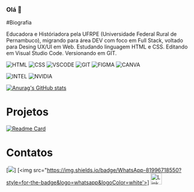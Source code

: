 ### Olá 👋

#Biografia

Educadora e Históriadora pela UFRPE (Universidade Federal Rural de Pernambuco), migrando para área DEV com foco em Full Stack, voltado para Desing UX/UI em Web. Estudando linguagem HTML e CSS. Editando em Visual Studio Code. Versionando em GIT.


![HTML](https://img.shields.io/badge/HTML-E34F26?style=for-the-badge&logo=html5&logoColor=white)
![CSS](https://img.shields.io/badge/CSS-1572B6?style=for-the-badge&logo=css3&logoColor=white)
![VSCODE](https://img.shields.io/badge/VSCode-0078D4?style=for-the-badge&logo=visual%20studio%20code&logoColor=white)
![GIT](https://img.shields.io/badge/GIT-E44C30?style=for-the-badge&logo=git&logoColor=white)
![FIGMA](https://img.shields.io/badge/Figma-F24E1E?style=for-the-badge&logo=figma&logoColor=white)
![CANVA](https://img.shields.io/badge/Canva-%2300C4CC.svg?&style=for-the-badge&logo=Canva&logoColor=white)

![INTEL](	https://img.shields.io/badge/Intel%20Core_i5_10th-0071C5?style=for-the-badge&logo=intel&logoColor=white)
![NVIDIA](https://img.shields.io/badge/NVIDIA-RTX3060Ti-76B900?style=for-the-badge&logo=nvidia&logoColor=white)


[![Anurag's GitHub stats](https://github-readme-stats.vercel.app/api?username=rayzagb&theme=buefy)](https://github.com/anuraghazra/github-readme-stats)

# Projetos

[![Readme Card](https://github-readme-stats.vercel.app/api/pin/?username=rayzagb&repo=devweekgit.github.io)](https://github.com/anuraghazra/github-readme-stats)

# Contatos

[<img src="https://img.shields.io/badge/-rayzabazante@gmail.com-c14438?style=flat-square&amp;logo=Gmail&amp;logoColor=white&amp;link=mailto:rayzabazante@gmail.com" style="max-width: 100%;">]
[<img src="https://img.shields.io/badge/WhatsApp-81996718550?style=for-the-badge&logo=whatsapp&logoColor=white'>]
[<img src='https://img.shields.io/badge/LinkedIn-0077B5?style=for-the-badge&logo=linkedin&logoColor=white' alt='Linkedin' height='30'>](https://www.linkedin.com/in/rayza-bazante-643733141)
